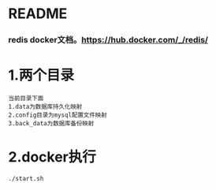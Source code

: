 # README

### redis docker文档。https://hub.docker.com/_/redis/

# 1.两个目录

```shell
当前目录下面
1.data为数据库持久化映射
2.config目录为mysql配置文件映射
3.back_data为数据库备份映射
```

# 2.docker执行
```shell
./start.sh
```
